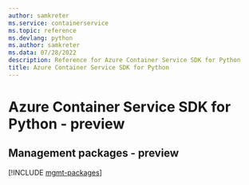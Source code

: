```yaml
---
author: samkreter
ms.service: containerservice
ms.topic: reference
ms.devlang: python
ms.author: samkreter
ms.data: 07/28/2022
description: Reference for Azure Container Service SDK for Python
title: Azure Container Service SDK for Python
---
```

# Azure Container Service SDK for Python - preview

## Management packages - preview
[!INCLUDE [mgmt-packages](container-service-mgmt-index.md)]
